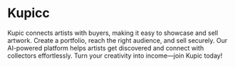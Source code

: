 # Kupicc
Kupic connects artists with buyers, making it easy to showcase and sell artwork. Create a portfolio, reach the right audience, and sell securely. Our AI-powered platform helps artists get discovered and connect with collectors effortlessly. Turn your creativity into income—join Kupic today!
